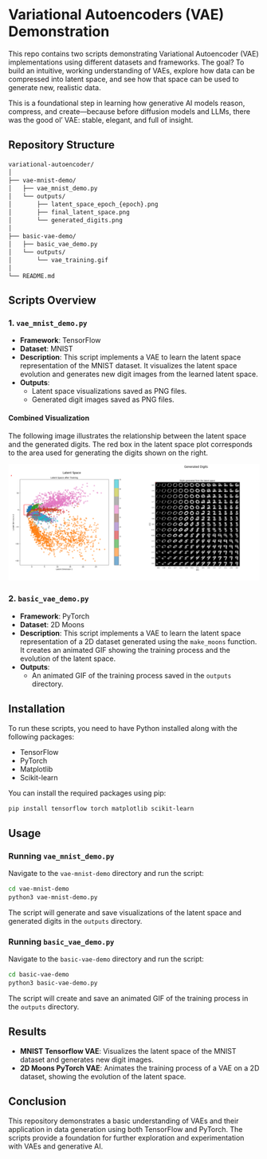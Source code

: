 # Variational Autoencoders (VAE) Demonstration

This repo contains two scripts demonstrating Variational Autoencoder (VAE) implementations using different datasets and frameworks. The goal? To build an intuitive, working understanding of VAEs, explore how data can be compressed into latent space, and see how that space can be used to generate new, realistic data.

This is a foundational step in learning how generative AI models reason, compress, and create—because before diffusion models and LLMs, there was the good ol’ VAE: stable, elegant, and full of insight.

## Repository Structure

```
variational-autoencoder/
│
├── vae-mnist-demo/
│   ├── vae_mnist_demo.py
│   └── outputs/
│       ├── latent_space_epoch_{epoch}.png
│       ├── final_latent_space.png
│       └── generated_digits.png
│
├── basic-vae-demo/
│   ├── basic_vae_demo.py
│   └── outputs/
│       └── vae_training.gif
│
└── README.md
```

## Scripts Overview

### 1. `vae_mnist_demo.py`

- **Framework**: TensorFlow
- **Dataset**: MNIST
- **Description**: This script implements a VAE to learn the latent space representation of the MNIST dataset. It visualizes the latent space evolution and generates new digit images from the learned latent space.
- **Outputs**: 
  - Latent space visualizations saved as PNG files.
  - Generated digit images saved as PNG files.

#### Combined Visualization

The following image illustrates the relationship between the latent space and the generated digits. The red box in the latent space plot corresponds to the area used for generating the digits shown on the right.

![Combined Visualization](vae-mnist-demo/outputs/combined_visualization.png)

### 2. `basic_vae_demo.py`

- **Framework**: PyTorch
- **Dataset**: 2D Moons
- **Description**: This script implements a VAE to learn the latent space representation of a 2D dataset generated using the `make_moons` function. It creates an animated GIF showing the training process and the evolution of the latent space.
- **Outputs**: 
  - An animated GIF of the training process saved in the `outputs` directory.

## Installation

To run these scripts, you need to have Python installed along with the following packages:

- TensorFlow
- PyTorch
- Matplotlib
- Scikit-learn

You can install the required packages using pip:

```bash
pip install tensorflow torch matplotlib scikit-learn
```

## Usage

### Running `vae_mnist_demo.py`

Navigate to the `vae-mnist-demo` directory and run the script:

```bash
cd vae-mnist-demo
python3 vae-mnist-demo.py
```

The script will generate and save visualizations of the latent space and generated digits in the `outputs` directory.

### Running `basic_vae_demo.py`

Navigate to the `basic-vae-demo` directory and run the script:

```bash
cd basic-vae-demo
python3 basic-vae-demo.py
```

The script will create and save an animated GIF of the training process in the `outputs` directory.

## Results

- **MNIST Tensorflow VAE**: Visualizes the latent space of the MNIST dataset and generates new digit images.
- **2D Moons PyTorch VAE**: Animates the training process of a VAE on a 2D dataset, showing the evolution of the latent space.

## Conclusion

This repository demonstrates a basic understanding of VAEs and their application in data generation using both TensorFlow and PyTorch. The scripts provide a foundation for further exploration and experimentation with VAEs and generative AI. 
